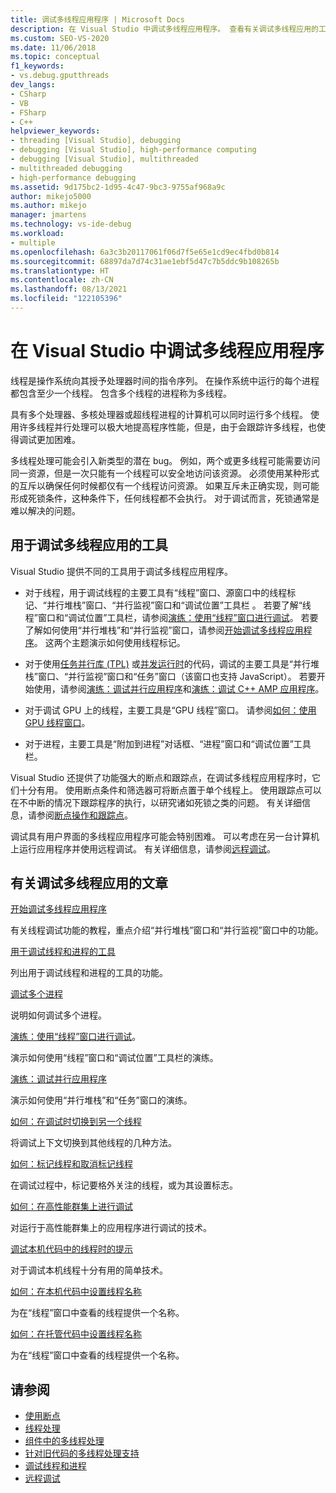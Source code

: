 ```yaml
---
title: 调试多线程应用程序 | Microsoft Docs
description: 在 Visual Studio 中调试多线程应用程序。 查看有关调试多线程应用的工具和其他文章。
ms.custom: SEO-VS-2020
ms.date: 11/06/2018
ms.topic: conceptual
f1_keywords:
- vs.debug.gputthreads
dev_langs:
- CSharp
- VB
- FSharp
- C++
helpviewer_keywords:
- threading [Visual Studio], debugging
- debugging [Visual Studio], high-performance computing
- debugging [Visual Studio], multithreaded
- multithreaded debugging
- high-performance debugging
ms.assetid: 9d175bc2-1d95-4c47-9bc3-9755af968a9c
author: mikejo5000
ms.author: mikejo
manager: jmartens
ms.technology: vs-ide-debug
ms.workload:
- multiple
ms.openlocfilehash: 6a3c3b20117061f06d7f5e65e1cd9ec4fbd0b814
ms.sourcegitcommit: 68897da7d74c31ae1ebf5d47c7b5ddc9b108265b
ms.translationtype: HT
ms.contentlocale: zh-CN
ms.lasthandoff: 08/13/2021
ms.locfileid: "122105396"
---
```

# <a name="debug-multithreaded-applications-in-visual-studio"></a>在 Visual Studio 中调试多线程应用程序
线程是操作系统向其授予处理器时间的指令序列。 在操作系统中运行的每个进程都包含至少一个线程。 包含多个线程的进程称为多线程。

具有多个处理器、多核处理器或超线程进程的计算机可以同时运行多个线程。 使用许多线程并行处理可以极大地提高程序性能，但是，由于会跟踪许多线程，也使得调试更加困难。

多线程处理可能会引入新类型的潜在 bug。 例如，两个或更多线程可能需要访问同一资源，但是一次只能有一个线程可以安全地访问该资源。 必须使用某种形式的互斥以确保任何时候都仅有一个线程访问资源。 如果互斥未正确实现，则可能形成死锁条件，这种条件下，任何线程都不会执行。 对于调试而言，死锁通常是难以解决的问题。

## <a name="tools-for-debugging-multithreaded-apps"></a>用于调试多线程应用的工具

Visual Studio 提供不同的工具用于调试多线程应用程序。

- 对于线程，用于调试线程的主要工具有“线程”窗口、源窗口中的线程标记、“并行堆栈”窗口、“并行监视”窗口和“调试位置”工具栏   。 若要了解“线程”窗口和“调试位置”工具栏，请参阅[演练：使用“线程”窗口进行调试](../debugger/how-to-use-the-threads-window.md)。 若要了解如何使用“并行堆栈”和“并行监视”窗口，请参阅[开始调试多线程应用程序](../debugger/get-started-debugging-multithreaded-apps.md)。 这两个主题演示如何使用线程标记。

- 对于使用[任务并行库 (TPL)](/dotnet/standard/parallel-programming/task-parallel-library-tpl) 或[并发运行时](/cpp/parallel/concrt/concurrency-runtime/)的代码，调试的主要工具是“并行堆栈”窗口、“并行监视”窗口和“任务”窗口（该窗口也支持 JavaScript）。 若要开始使用，请参阅[演练：调试并行应用程序](../debugger/walkthrough-debugging-a-parallel-application.md)和[演练：调试 C++ AMP 应用程序](/cpp/parallel/amp/walkthrough-debugging-a-cpp-amp-application)。

- 对于调试 GPU 上的线程，主要工具是“GPU 线程”窗口。 请参阅[如何：使用 GPU 线程窗口](../debugger/how-to-use-the-gpu-threads-window.md)。

- 对于进程，主要工具是“附加到进程”对话框、“进程”窗口和“调试位置”工具栏。

Visual Studio 还提供了功能强大的断点和跟踪点，在调试多线程应用程序时，它们十分有用。 使用断点条件和筛选器可将断点置于单个线程上。 使用跟踪点可以在不中断的情况下跟踪程序的执行，以研究诸如死锁之类的问题。 有关详细信息，请参阅[断点操作和跟踪点](../debugger/using-breakpoints.md#BKMK_Print_to_the_Output_window_with_tracepoints)。

调试具有用户界面的多线程应用程序可能会特别困难。 可以考虑在另一台计算机上运行应用程序并使用远程调试。 有关详细信息，请参阅[远程调试](../debugger/remote-debugging.md)。

## <a name="articles-about-debugging-multithreaded-apps"></a>有关调试多线程应用的文章

 [开始调试多线程应用程序](../debugger/get-started-debugging-multithreaded-apps.md)

有关线程调试功能的教程，重点介绍“并行堆栈”窗口和“并行监视”窗口中的功能。

 [用于调试线程和进程的工具](../debugger/debug-threads-and-processes.md)

列出用于调试线程和进程的工具的功能。

 [调试多个进程](../debugger/debug-multiple-processes.md)

说明如何调试多个进程。

 [演练：使用“线程”窗口进行调试](../debugger/how-to-use-the-threads-window.md)。

演示如何使用“线程”窗口和“调试位置”工具栏的演练。

 [演练：调试并行应用程序](../debugger/walkthrough-debugging-a-parallel-application.md)

演示如何使用“并行堆栈”和“任务”窗口的演练。

 [如何：在调试时切换到另一个线程](../debugger/how-to-switch-to-another-thread-while-debugging.md)

将调试上下文切换到其他线程的几种方法。

 [如何：标记线程和取消标记线程](../debugger/how-to-flag-and-unflag-threads.md)

在调试过程中，标记要格外关注的线程，或为其设置标志。

 [如何：在高性能群集上进行调试](../debugger/how-to-debug-on-a-high-performance-cluster.md)

对运行于高性能群集上的应用程序进行调试的技术。

 [调试本机代码中的线程时的提示](../debugger/tips-for-debugging-threads-in-native-code.md)

对于调试本机线程十分有用的简单技术。

 [如何：在本机代码中设置线程名称](../debugger/how-to-set-a-thread-name-in-native-code.md)

为在“线程”窗口中查看的线程提供一个名称。

 [如何：在托管代码中设置线程名称](../debugger/how-to-set-a-thread-name-in-managed-code.md)

为在“线程”窗口中查看的线程提供一个名称。

## <a name="see-also"></a>请参阅

- [使用断点](../debugger/using-breakpoints.md)
- [线程处理](/dotnet/standard/threading/index)
- [组件中的多线程处理](/previous-versions/3es4b6yy(v=vs.140))
- [针对旧代码的多线程处理支持](/cpp/parallel/multithreading-support-for-older-code-visual-cpp)
- [调试线程和进程](../debugger/debug-threads-and-processes.md)
- [远程调试](../debugger/remote-debugging.md)